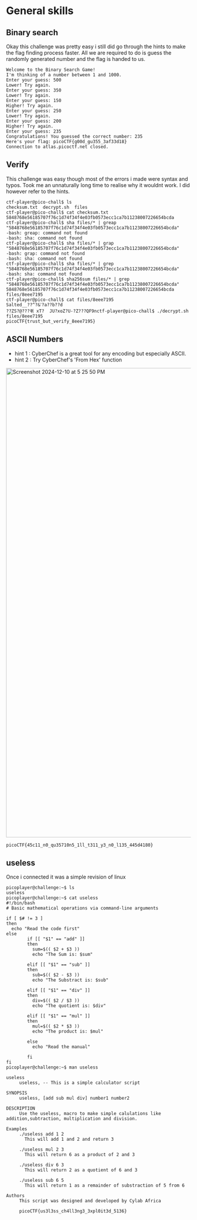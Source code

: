 # General skills 
## Binary search 
Okay this challenge was pretty easy i still did go through the hints to make the flag finding process faster.
All we are required to do is guess the randomly generated number and the flag is handed to us.
```
Welcome to the Binary Search Game!
I'm thinking of a number between 1 and 1000.
Enter your guess: 500
Lower! Try again.
Enter your guess: 350
Lower! Try again.
Enter your guess: 150
Higher! Try again.
Enter your guess: 250
Lower! Try again.
Enter your guess: 200
Higher! Try again.
Enter your guess: 235
Congratulations! You guessed the correct number: 235
Here's your flag: picoCTF{g00d_gu355_3af33d18}
Connection to atlas.picoctf.net closed.

```
## Verify 
This challenge was easy though most of the errors i made were syntax and typos.
Took me an unnaturally long time to realise why it wouldnt work.
I did however refer to the hints.
```
ctf-player@pico-chall$ ls
checksum.txt  decrypt.sh  files
ctf-player@pico-chall$ cat checksum.txt
5848768e56185707f76c1d74f34f4e03fb0573ecc1ca7b11238007226654bcda
ctf-player@pico-chall$ sha files/* | greap "5848768e56185707f76c1d74f34f4e03fb0573ecc1ca7b11238007226654bcda"
-bash: greap: command not found
-bash: sha: command not found
ctf-player@pico-chall$ sha files/* | grap "5848768e56185707f76c1d74f34f4e03fb0573ecc1ca7b11238007226654bcda"
-bash: grap: command not found
-bash: sha: command not found
ctf-player@pico-chall$ sha files/* | grep "5848768e56185707f76c1d74f34f4e03fb0573ecc1ca7b11238007226654bcda"
-bash: sha: command not found
ctf-player@pico-chall$ sha256sum files/* | grep "5848768e56185707f76c1d74f34f4e03fb0573ecc1ca7b11238007226654bcda"
5848768e56185707f76c1d74f34f4e03fb0573ecc1ca7b11238007226654bcda  files/8eee7195
ctf-player@pico-chall$ cat files/8eee7195
Salted__??^?&ߴ?a??b??d
??ZS?@???퀶 xT?	JU?xoZ?U-?Z???QF9ոctf-player@pico-chall$ ./decrypt.sh files/8eee7195
picoCTF{trust_but_verify_8eee7195}
```
## ASCII Numbers 
- hint 1 : CyberChef is a great tool for any encoding but especially ASCII.
- hint 2 : Try CyberChef's 'From Hex' function
<img width="1280" alt="Screenshot 2024-12-10 at 5 25 50 PM" src="https://github.com/user-attachments/assets/82877508-1b1b-4914-b1b5-b7fdab326371">
<br>

```picoCTF{45c11_n0_qu35710n5_1ll_t311_y3_n0_l135_445d4180}```

## useless
Once i connected it was a simple revision of linux 
```
picoplayer@challenge:~$ ls
useless
picoplayer@challenge:~$ cat useless
#!/bin/bash
# Basic mathematical operations via command-line arguments

if [ $# != 3 ]
then
  echo "Read the code first"
else
        if [[ "$1" == "add" ]]
        then 
          sum=$(( $2 + $3 ))
          echo "The Sum is: $sum"  

        elif [[ "$1" == "sub" ]]
        then 
          sub=$(( $2 - $3 ))
          echo "The Substract is: $sub" 

        elif [[ "$1" == "div" ]]
        then 
          div=$(( $2 / $3 ))
          echo "The quotient is: $div" 

        elif [[ "$1" == "mul" ]]
        then
          mul=$(( $2 * $3 ))
          echo "The product is: $mul" 

        else
          echo "Read the manual"
         
        fi
fi
picoplayer@challenge:~$ man useless

useless
     useless, -- This is a simple calculator script

SYNOPSIS
     useless, [add sub mul div] number1 number2

DESCRIPTION
     Use the useless, macro to make simple calulations like addition,subtraction, multiplication and division.

Examples
     ./useless add 1 2
       This will add 1 and 2 and return 3

     ./useless mul 2 3
       This will return 6 as a product of 2 and 3

     ./useless div 6 3
       This will return 2 as a quotient of 6 and 3

     ./useless sub 6 5
       This will return 1 as a remainder of substraction of 5 from 6

Authors
     This script was designed and developed by Cylab Africa

     picoCTF{us3l3ss_ch4ll3ng3_3xpl0it3d_5136}
```

